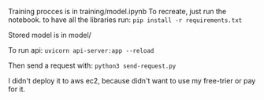 Training procces is in training/model.ipynb 
To recreate, just run the notebook.
to have all the libraries run:
`pip install -r requirements.txt`

Stored model is in model/

To run api:
`uvicorn api-server:app --reload`

Then send a request with: 
`python3 send-request.py`

I didn't deploy it to aws ec2, because didn't want to use my free-trier or pay for it. 